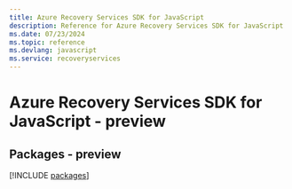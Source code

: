 ```yaml
---
title: Azure Recovery Services SDK for JavaScript
description: Reference for Azure Recovery Services SDK for JavaScript
ms.date: 07/23/2024
ms.topic: reference
ms.devlang: javascript
ms.service: recoveryservices
---
```

# Azure Recovery Services SDK for JavaScript - preview
## Packages - preview
[!INCLUDE [packages](recovery-services-index.md)]